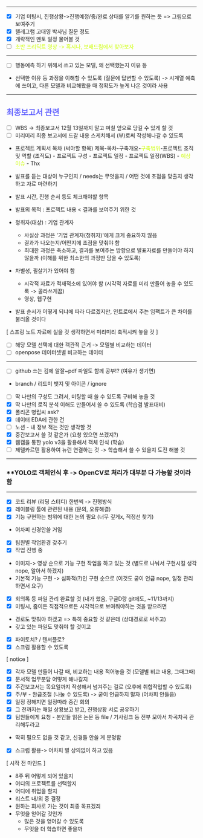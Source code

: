***
- [x] 기업 미팅시, 진행상황->진행예정/중/완료 상태를 알기를 원하는 듯 => 그림으로 보여주기
- [x] 텔레그램 고대영 박사님 질문 정도
- [x] 개략적인 멘토 일정 물어볼 것
- [ ] <span style="color: #CCFF00">초반 프리딕트 영상 -> 혹시나, 보배드림에서 찾아보자</span>
***
- [ ] 행동예측 하기 위해서 쓰고 있는 모델, 왜 선택했는지 이유 등
- 선택한 이유 등 과정을 이해할 수 있도록 (질문에 답변할 수 있도록)
-> 시계열 예측에 쓰이고, 다른 모델과 비교해봤을 때 정확도가 높게 나온 것이라 사용
***
## <span style="color: #6666FF">최종보고서 관련</span>
- [ ] WBS -> 최종보고서 12월 13일까지 말고 며칠 앞으로 당길 수 있게 할 것
- [ ] 미리미리 최종 보고서에 드갈 내용 스케치해서 (부)로써 작성해나갈 수 있도록
- 프로젝트 계획서 목차 (써야할 항목) 
	제목-목차-구축개요-<span style="color: #CCFF00">구축범위</span>-프로젝트 조직 및 역할 (조직도) - 프로젝트 구성 - 프로젝트 일정 - 프로젝트 일정(WBS) - <span style="color: #CCFF00">예상 이슈</span> - Thx
- 발표를 듣는 대상이 누구인지 / needs는 무엇을지 / 어떤 것에 초점을 맞출지 생각하고 자료 마련하기
- 발표 시간, 진행 순서 등도 체크해야할 항목

- 발표의 목적 : 프로젝트 내용 < 결과를 보여주기 위한 것
- 청취자(대상) : 기업 관계자
	- 사실상 과정은 '기업 관계자(청취자)'에게 크게 중요하지 않음
	- 결과가 나오는지/어떤지에 초점을 맞춰야 함
	- 최대한 과정은 축소하고, 결과를 보여주는 방향으로 발표자료를 만들어야 하지 않을까 (이해를 위한 최소한의 과정만 담을 수 있도록)
- 차별성, 필살기가 있어야 함
	- 시각적 자료가 적재적소에 있어야 함 (시각적 자료를 미리 만들어 놓을 수 있도록 -> 골라쓰게끔)
	- 영상, 웹구현
- 발표 순서가 어떻게 되냐에 따라 다르겠지만, 인트로에서 주는 임팩트가 큰 차이를 불러올 것이다

[ 스프링 노트 자료에 실을 것 생각하면서 미리미리 축적시켜 놓을 것 ]
- [ ] 해당 모델 선택에 대한 객관적 근거 -> 모델별 비교하는 데이터
- [ ] openpose 데이터셋별 비교하는 데이터

***
- [ ] github 쓰는 김에 알잘~pdf 파일도 함께 공부!? (여유가 생기면)
- branch / 리드미 뱃지 및 아이콘 / ignore
- [ ] 딱 나만의 구성도 그려서, 미팅할 때 쓸 수 있도록 구비해 놓을 것
- [x] 딱 나만의 로직 분석 이해도 만들어서 쓸 수 있도록 (학습겸 발표대비)
- [x] 폴리곤 병립씨 ask?
- [x] 데이터 EDA에 관한 건
- [ ]  노션 - 내 정보 적는 것만 생각할 것
- [x] 중간보고서 쓸 것 같은가 (요청 있으면 쓰겠지?)
- [x] 웹캠을 통한 yolo v3을 활용해서 객체 인식 (학습)
- [ ] 제텔카르텐 활용하여 뉴런 연결하는 것 -> 학습해서 쓸 수 있을지 도전 해볼 것
***
### **YOLO로 객체인식 후 -> OpenCV로 처리가 대부분 다 가능할 것이라 함
***
- [x] 코드 리뷰 (리딩 스터디) 한번씩 -> 진행방식
- [x] 레이블링 툴에 관련된 내용 (문의, 오류해결)
- [x] 기능 구현하는 범위에 대한 논의 필요 (너무 깊게x, 적정선 찾기)
- 어차피 신경안쓸 거임
- [x] 팀원별 작업환경 갖추기
- [x] 작업 진행 중
- 이미지-> 영상 순으로 기능 구현 작업을 하고 있는 것 (별도로 나눠서 구현시킬 생각 nope, 알아서 하겠지)
- 기본적 기능 구현 -> 심화적(?)인 구현 순으로  (이것도 굳이 언급 nope, 일정 관리하면서 요구)
- [x] 회의록 등 파일 관리 완료할 것 (내가 했음, 구글D랑 git에도, ~11/13까지)
- [x] 미팅시, 줌이든 직접적으로든 시각적으로 보여줘야하는 것을 받으려면
- 경로도 맞춰야 하겠고 => 특히 중요할 것 같은데 (상대경로로 써주고)
- 갖고 있는 파일도 맞춰야 할 것이고
- [x] 파이토치? / 텐서플로?
- [x] 스크럼 활용할 수 있도록

[ notice ]
- [x] 각자 모델 만들어 나갈 때, 비교하는 내용 적어놓을 것 (모델별 비교 내용, 그때그때)
- [x] 문서적 업무분담 어떻게 해나갈지
- [x] 주간보고서는 목요일까지 작성해서 넘겨주는 걸로 (오후에 취합작업할 수 있도록)
- [x] 주/부 - 완급조절 (나눌 수 있도록) -> 굳이 언급하지 말자 (어차피 안들음)
- [x] 일정 정해지면 일정따라 중간 회의
- [x] 그 전까지는 매일 상황보고 받고, 진행상황 서로 공유하기
- [x] 팀원들에게 요청 - 본인들 읽은 논문 등 file / 기사링크 등 전부 모아서 차곡차곡 관리해두라고
- 딱히 필요도 없을 것 같고, 신경들 안쓸 게 분명함
- [x] 스크럼 활용-> 어차피 별 상의없이 하고 있음

[ 시작 전 마인드 ]
- 8주 뒤 어떻게 되어 있을지
- 어디의 프로젝트를 선택할지
- 어디에 취업을 할지
- 리스트 내/외 중 결정
- 원하는 회사로 가는 것이 최종 목표겠즤
- 무엇을 얻어갈 것인가
	- 많은 것을 얻어갈 수 있도록
	- 무엇을 더 학습하면 좋을까